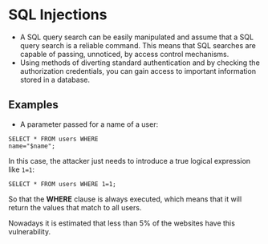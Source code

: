 # SQL Injections

* A SQL query  search can be easily manipulated and assume that a SQL query search is a reliable command. This means  that SQL searches are capable of passing, unnoticed, by access control mechanisms. 
* Using methods of diverting standard authentication and by checking the authorization credentials, you can gain access to important information stored in a database. 

## Examples

* A parameter passed for a name of a user:

```
SELECT * FROM users WHERE
name="$name";
```

In this case, the attacker just needs to introduce a true logical expression like ```1=1```:

```
SELECT * FROM users WHERE 1=1;
```
So that the **WHERE** clause is always executed, which means that it will return the values that match to all users.

Nowadays it is estimated that less than 5% of the websites have this vulnerability.


